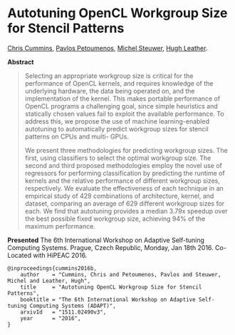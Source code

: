 # Autotuning OpenCL Workgroup Size for Stencil Patterns
[Chris Cummins](http://chriscummins.cc/),
[Pavlos Petoumenos](http://homepages.inf.ed.ac.uk/ppetoume/),
[Michel Steuwer](http://homepages.inf.ed.ac.uk/msteuwer/),
[Hugh Leather](http://homepages.inf.ed.ac.uk/hleather/).

**Abstract**
> Selecting an appropriate workgroup size is critical for the performance of
> OpenCL kernels, and requires knowledge of the underlying hardware, the data
> being operated on, and the implementation of the kernel. This makes portable
> performance of OpenCL programs a challenging goal, since simple heuristics and
> statically chosen values fail to exploit the available performance. To address
> this, we propose the use of machine learning-enabled autotuning to
> automatically predict workgroup sizes for stencil patterns on CPUs and multi-
> GPUs.
>
> We present three methodologies for predicting workgroup sizes. The first,
> using classifiers to select the optimal workgroup size. The second and third
> proposed methodologies employ the novel use of regressors for performing
> classification by predicting the runtime of kernels and the relative
> performance of different workgroup sizes, respectively. We evaluate the
> effectiveness of each technique in an empirical study of 429 combinations of
> architecture, kernel, and dataset, comparing an average of 629 different
> workgroup sizes for each. We find that autotuning provides a median 3.79x
> speedup over the best possible fixed workgroup size, achieving 94% of the
> maximum performance.

**Presented** The 6th International Workshop on Adaptive Self-tuning Computing
Systems. Prague, Czech Republic, Monday, Jan 18th 2016. Co-Located with HiPEAC
2016.

```
@inproceedings{cummins2016b,
    author    = "Cummins, Chris and Petoumenos, Pavlos and Steuwer, Michel and Leather, Hugh",
    title     = "Autotuning OpenCL Workgroup Size for Stencil Patterns",
    booktitle = "The 6th International Workshop on Adaptive Self-tuning Computing Systems (ADAPT)",
    arxivId   = "1511.02490v3",
    year      = "2016",
}
```